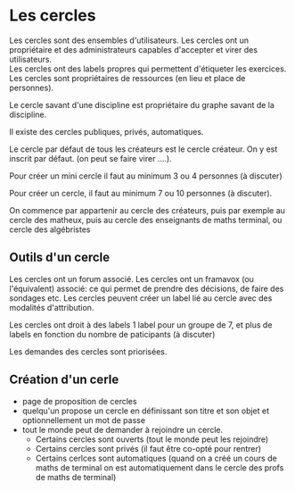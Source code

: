 # Les cercles

Les cercles sont des ensembles d'utilisateurs.
Les cercles ont un propriétaire et des administrateurs capables d'accepter et virer des utilisateurs.  
Les cercles ont des labels propres qui permettent d'étiqueter les exercices.  
Les cercles sont propriétaires de ressources (en lieu et place de personnes).

Le cercle savant d'une discipline est propriétaire du graphe savant de la discipline.

Il existe des cercles publiques, privés, automatiques.

Le cercle par défaut de tous les créateurs est le cercle créateur. On y est inscrit par défaut.
(on peut se faire virer ....).

Pour créer un mini cercle il faut au minimum 3 ou 4 personnes (à discuter)

Pour créer un cercle, il faut au minimum 7 ou 10 personnes (à discuter). 

On commence par appartenir au cercle des créateurs, puis par exemple au cercle des matheux, puis au cercle des enseignants de  maths terminal, ou cercle des algébristes

## Outils d'un cercle 

Les cercles ont un forum associé.
Les cercles ont un framavox (ou l'équivalent) associé: ce qui permet de prendre des décisions, de faire des sondages etc.
Les cercles peuvent créer un label lié au cercle avec des modalités d'attribution. 

Les cercles ont droit à des labels 1 label pour un groupe de 7, et plus de labels en fonction du nombre de paticipants (à discuter)

Les demandes des cercles sont priorisées. 


## Création d'un cerle 

- page de proposition de cercles 
- quelqu'un propose un cercle en définissant son titre et son objet et optionnellement un mot de passe
- tout le monde peut de demander à rejoindre un cercle. 
   - Certains cercles sont ouverts (tout le monde peut les rejoindre)
   - Certains cercles sont privés (il faut être co-opté pour rentrer)
   - Certains cerlces sont automatiques (quand on a créé un cours de maths de terminal on est automatiquement dans le cercle des profs de maths de terminal)
